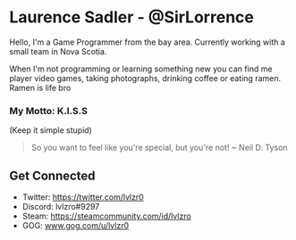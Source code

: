 # Laurence Sadler - @SirLorrence
Hello, I'm a Game Programmer from the bay area. Currently working with a small team in Nova Scotia.  

When I'm not programming or learning something new you can find me player video games, taking photographs, drinking coffee or eating ramen. Ramen is life bro

### My Motto: K.I.S.S 
(Keep it simple stupid)

>So you want to feel like you're special, but you're not!
> ~ Neil D. Tyson 
## Get Connected
- Twitter: https://twitter.com/lvlzr0
- Discord: lvlzro#9297
- Steam: https://steamcommunity.com/id/lvlzro
- GOG: www.gog.com/u/lvlzr0



<!--
**SirLorrence/SirLorrence** is a ✨ _special_ ✨ repository because its `README.md` (this file) appears on your GitHub profile.

Here are some ideas to get you started:

- 🔭 I’m currently working on ...
- 🌱 I’m currently learning ...
- 👯 I’m looking to collaborate on ...
- 🤔 I’m looking for help with ...
- 💬 Ask me about ...
- 📫 How to reach me: ...
- 😄 Pronouns: ...
- ⚡ Fun fact: ...
-->
